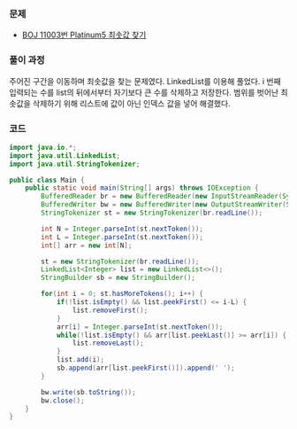### 문제

- [BOJ 11003번 Platinum5 최솟값 찾기](https://www.acmicpc.net/problem/11003)

### 풀이 과정

주어진 구간을 이동하며 최솟값을 찾는 문제였다. LinkedList를 이용해 풀었다. i 번째 입력되는 수를 list의 뒤에서부터 자기보다 큰 수를 삭제하고 저장한다. 범위를 벗어난 최솟값을 삭제하기 위해 리스트에 값이 아닌 인덱스 값을 넣어 해결했다.

### 코드

```java
import java.io.*;
import java.util.LinkedList;
import java.util.StringTokenizer;

public class Main {
    public static void main(String[] args) throws IOException {
        BufferedReader br = new BufferedReader(new InputStreamReader(System.in));
        BufferedWriter bw = new BufferedWriter(new OutputStreamWriter(System.out));
        StringTokenizer st = new StringTokenizer(br.readLine());

        int N = Integer.parseInt(st.nextToken());
        int L = Integer.parseInt(st.nextToken());
        int[] arr = new int[N];

        st = new StringTokenizer(br.readLine());
        LinkedList<Integer> list = new LinkedList<>();
        StringBuilder sb = new StringBuilder();

        for(int i = 0; st.hasMoreTokens(); i++) {
            if(!list.isEmpty() && list.peekFirst() <= i-L) {
                list.removeFirst();
            }
            arr[i] = Integer.parseInt(st.nextToken());
            while(!list.isEmpty() && arr[list.peekLast()] >= arr[i]) {
                list.removeLast();
            }
            list.add(i);
            sb.append(arr[list.peekFirst()]).append(' ');
        }

        bw.write(sb.toString());
        bw.close();
    }
}
```

